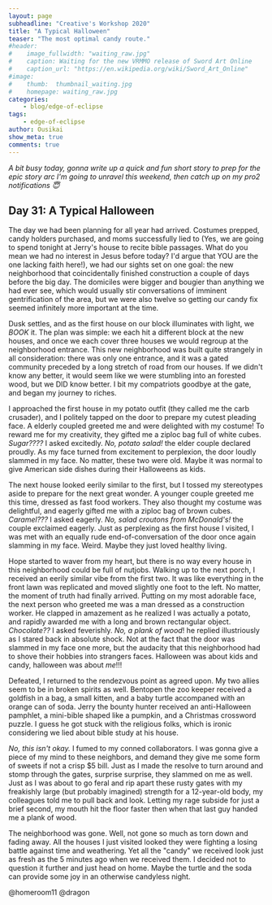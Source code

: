 ```yaml
---
layout: page
subheadline: "Creative's Workshop 2020"
title: "A Typical Halloween"
teaser: "The most optimal candy route."
#header:
#    image_fullwidth: "waiting_raw.jpg"
#    caption: Waiting for the new VRMMO release of Sword Art Online
#    caption_url: "https://en.wikipedia.org/wiki/Sword_Art_Online"
#image:
#    thumb:  thumbnail_waiting.jpg
#    homepage: waiting_raw.jpg
categories:
    - blog/edge-of-eclipse
tags:
    - edge-of-eclipse
author: Ousikai
show_meta: true
comments: true
---
```

*A bit busy today, gonna write up a quick and fun short story to prep for the epic story arc I'm going to unravel this weekend, then catch up on my pro2 notifications :innocent:*  

## Day 31: A Typical Halloween

The day we had been planning for all year had arrived. Costumes prepped, candy holders purchased, and moms successfully lied to (Yes, we are going to spend tonight at Jerry's house to recite bible passages. What do you mean we had no interest in Jesus before today? I'd argue that YOU are the one lacking faith here!), we had our sights set on one goal: the new neighborhood that coincidentally finished construction a couple of days before the big day. The domiciles were bigger and bougier than anything we had ever see, which would usually stir conversations of imminent gentrification of the area, but we were also twelve so getting our candy fix seemed infinitely more important at the time.

 Dusk settles, and as the first house on our block illuminates with light, we *BOOK* it. The plan was simple: we each hit a different block at the new houses, and once we each cover three houses we would regroup at the neighborhood entrance. This new neighborhood was built quite strangely in all consideration: there was only one entrance, and it was a gated community preceded by a long stretch of road from our houses. If we didn't know any better, it would seem like we were stumbling into an forested wood, but we DID know better. I bit my compatriots goodbye at the gate, and began my journey to riches.  

I approached the first house in my potato outfit (they called me the carb crusader), and I politely tapped on the door to prepare my cutest pleading face. A elderly coupled greeted me and were delighted with my costume! To reward me for my creativity, they gifted me a ziploc bag full of white cubes. *Sugar????* I asked excitedly. *No, potato salad!* the elder couple declared proudly. As my face turned from excitement to perplexion, the door loudly slammed in my face. No matter, these two were old. Maybe it was normal to give American side dishes during their Halloweens as kids. 

The next house looked eerily similar to the first, but I tossed my stereotypes aside to prepare for the next great wonder. A younger couple greeted me this time, dressed as fast food workers. They also thought my costume was delightful, and eagerly gifted me with a ziploc bag of brown cubes. *Caramel???* I asked eagerly. *No, salad croutons from McDonald's!* the couple exclaimed eagerly. Just as perplexing as the first house I visited, I was met with an equally rude end-of-conversation of the door once again slamming in my face. Weird. Maybe they just loved healthy living. 

Hope started to waver from my heart, but there is no way every house in this neighborhood could be full of nutjobs. Walking up to the next porch, I received an eerily similar vibe from the first two. It was like everything in the front lawn was replicated and moved slightly one foot to the left. No matter, the moment of truth had finally arrived. Putting on my most adorable face, the next person who greeted me was a man dressed as a construction worker. He clapped in amazement as he realized I was actually a potato, and rapidly awarded me with a long and brown rectangular object. *Chocolate??* I asked feverishly. *No, a plank of wood*! he replied illustriously as I stared back in absolute shock. Not at the fact that the door was slammed in my face one more, but the audacity that this neighborhood had to shove their hobbies into strangers faces. Halloween was about kids and candy, halloween was about *me*!!!

Defeated, I returned to the rendezvous point as agreed upon. My two allies seem to be in broken spirits as well. Bentopen the zoo keeper received a goldfish in a bag, a small kitten, and a baby turtle accompaned with an orange can of soda. Jerry the bounty hunter received an anti-Halloween pamphlet, a mini-bible shaped like a pumpkin, and a Christmas crossword puzzle. I guess he got stuck with the religious folks, which is ironic considering we lied about bible study at his house. 

*No, this isn't okay.* I fumed to my conned collaborators. I was gonna give a piece of my mind to these neighbors, and demand they give me some form of sweets if not a crisp $5 bill. Just as I made the resolve to turn around and stomp through the gates, surprise surprise, they slammed on me as well. Just as I was about to go feral and rip apart these rusty gates with my freakishly large (but probably imagined) strength for a 12-year-old body, my colleagues told me to pull back and look. Letting my rage subside for just a brief second, my mouth hit the floor faster then when that last guy handed me a plank of wood.

The neighborhood was gone. Well, not gone so much as torn down and fading away. All the houses I just visited looked they were fighting a losing battle against time and weathering. Yet all the "candy" we received look just as fresh as the 5 minutes ago when we received them. I decided not to question it further and just head on home. Maybe the turtle and the soda can provide some joy in an otherwise candyless night. 

@homeroom11 @dragon
